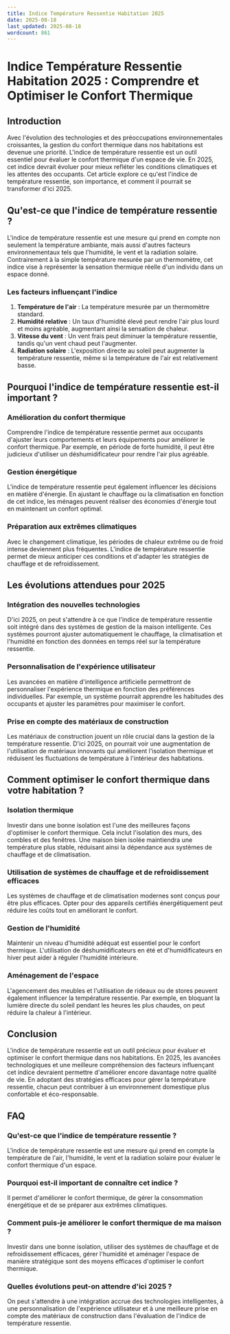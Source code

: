 ```yaml
---
title: Indice Température Ressentie Habitation 2025
date: 2025-08-18
last_updated: 2025-08-18
wordcount: 861
---
```


# Indice Température Ressentie Habitation 2025 : Comprendre et Optimiser le Confort Thermique

## Introduction

Avec l'évolution des technologies et des préoccupations environnementales croissantes, la gestion du confort thermique dans nos habitations est devenue une priorité. L'indice de température ressentie est un outil essentiel pour évaluer le confort thermique d'un espace de vie. En 2025, cet indice devrait évoluer pour mieux refléter les conditions climatiques et les attentes des occupants. Cet article explore ce qu'est l'indice de température ressentie, son importance, et comment il pourrait se transformer d'ici 2025.

## Qu'est-ce que l'indice de température ressentie ?

L'indice de température ressentie est une mesure qui prend en compte non seulement la température ambiante, mais aussi d'autres facteurs environnementaux tels que l'humidité, le vent et la radiation solaire. Contrairement à la simple température mesurée par un thermomètre, cet indice vise à représenter la sensation thermique réelle d'un individu dans un espace donné.

### Les facteurs influençant l'indice

1. **Température de l'air** : La température mesurée par un thermomètre standard.
2. **Humidité relative** : Un taux d'humidité élevé peut rendre l'air plus lourd et moins agréable, augmentant ainsi la sensation de chaleur.
3. **Vitesse du vent** : Un vent frais peut diminuer la température ressentie, tandis qu'un vent chaud peut l'augmenter.
4. **Radiation solaire** : L'exposition directe au soleil peut augmenter la température ressentie, même si la température de l'air est relativement basse.

## Pourquoi l'indice de température ressentie est-il important ?

### Amélioration du confort thermique

Comprendre l'indice de température ressentie permet aux occupants d'ajuster leurs comportements et leurs équipements pour améliorer le confort thermique. Par exemple, en période de forte humidité, il peut être judicieux d'utiliser un déshumidificateur pour rendre l'air plus agréable.

### Gestion énergétique

L'indice de température ressentie peut également influencer les décisions en matière d'énergie. En ajustant le chauffage ou la climatisation en fonction de cet indice, les ménages peuvent réaliser des économies d'énergie tout en maintenant un confort optimal.

### Préparation aux extrêmes climatiques

Avec le changement climatique, les périodes de chaleur extrême ou de froid intense deviennent plus fréquentes. L'indice de température ressentie permet de mieux anticiper ces conditions et d'adapter les stratégies de chauffage et de refroidissement.

## Les évolutions attendues pour 2025

### Intégration des nouvelles technologies

D'ici 2025, on peut s'attendre à ce que l'indice de température ressentie soit intégré dans des systèmes de gestion de la maison intelligente. Ces systèmes pourront ajuster automatiquement le chauffage, la climatisation et l'humidité en fonction des données en temps réel sur la température ressentie.

### Personnalisation de l'expérience utilisateur

Les avancées en matière d'intelligence artificielle permettront de personnaliser l'expérience thermique en fonction des préférences individuelles. Par exemple, un système pourrait apprendre les habitudes des occupants et ajuster les paramètres pour maximiser le confort.

### Prise en compte des matériaux de construction

Les matériaux de construction jouent un rôle crucial dans la gestion de la température ressentie. D'ici 2025, on pourrait voir une augmentation de l'utilisation de matériaux innovants qui améliorent l'isolation thermique et réduisent les fluctuations de température à l'intérieur des habitations.

## Comment optimiser le confort thermique dans votre habitation ?

### Isolation thermique

Investir dans une bonne isolation est l'une des meilleures façons d'optimiser le confort thermique. Cela inclut l'isolation des murs, des combles et des fenêtres. Une maison bien isolée maintiendra une température plus stable, réduisant ainsi la dépendance aux systèmes de chauffage et de climatisation.

### Utilisation de systèmes de chauffage et de refroidissement efficaces

Les systèmes de chauffage et de climatisation modernes sont conçus pour être plus efficaces. Opter pour des appareils certifiés énergétiquement peut réduire les coûts tout en améliorant le confort.

### Gestion de l'humidité

Maintenir un niveau d'humidité adéquat est essentiel pour le confort thermique. L'utilisation de déshumidificateurs en été et d'humidificateurs en hiver peut aider à réguler l'humidité intérieure.

### Aménagement de l'espace

L'agencement des meubles et l'utilisation de rideaux ou de stores peuvent également influencer la température ressentie. Par exemple, en bloquant la lumière directe du soleil pendant les heures les plus chaudes, on peut réduire la chaleur à l'intérieur.

## Conclusion

L'indice de température ressentie est un outil précieux pour évaluer et optimiser le confort thermique dans nos habitations. En 2025, les avancées technologiques et une meilleure compréhension des facteurs influençant cet indice devraient permettre d'améliorer encore davantage notre qualité de vie. En adoptant des stratégies efficaces pour gérer la température ressentie, chacun peut contribuer à un environnement domestique plus confortable et éco-responsable.

## FAQ

### Qu'est-ce que l'indice de température ressentie ?

L'indice de température ressentie est une mesure qui prend en compte la température de l'air, l'humidité, le vent et la radiation solaire pour évaluer le confort thermique d'un espace.

### Pourquoi est-il important de connaître cet indice ?

Il permet d'améliorer le confort thermique, de gérer la consommation énergétique et de se préparer aux extrêmes climatiques.

### Comment puis-je améliorer le confort thermique de ma maison ?

Investir dans une bonne isolation, utiliser des systèmes de chauffage et de refroidissement efficaces, gérer l'humidité et aménager l'espace de manière stratégique sont des moyens efficaces d'optimiser le confort thermique.

### Quelles évolutions peut-on attendre d'ici 2025 ?

On peut s'attendre à une intégration accrue des technologies intelligentes, à une personnalisation de l'expérience utilisateur et à une meilleure prise en compte des matériaux de construction dans l'évaluation de l'indice de température ressentie.